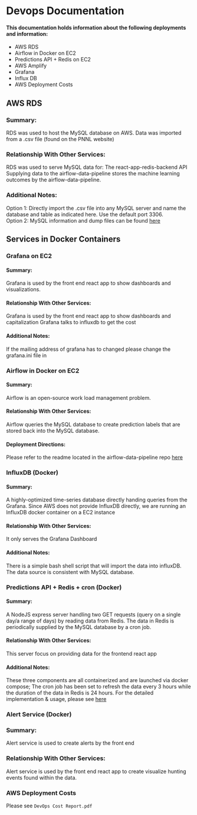 # Devops Documentation

#### This documentation holds information about the following deployments and information:

- AWS RDS
- Airflow in Docker on EC2
- Predictions API + Redis on EC2
- AWS Amplify
- Grafana
- Influx DB
- AWS Deployment Costs

## AWS RDS

### Summary:

RDS was used to host the MySQL database on AWS. Data was imported from a .csv file (found on the PNNL website)

### Relationship With Other Services:

RDS was used to serve MySQL data for:
The react-app-redis-backend API
Supplying data to the airflow-data-pipeline
stores the machine learning outcomes by the airflow-data-pipeline.

### Additional Notes:

Option 1: Directly import the .csv file into any MySQL server and name the database and table as indicated here. Use the default port 3306.  
Option 2: MySQL information and dump files can be found [here](https://github.com/PNNL-Project/mysql-files)

## Services in Docker Containers

### Grafana on EC2

#### Summary:

Grafana is used by the front end react app to show dashboards and visualizations.

#### Relationship With Other Services:

Grafana is used by the front end react app to show dashboards and capitalization
Grafana talks to influxdb to get the cost

#### Additional Notes:

If the mailing address of grafana has to changed please change the grafana.ini file in <grafana-docker-link>

### Airflow in Docker on EC2

#### Summary:

Airflow is an open-source work load management problem.

#### Relationship With Other Services:

Airflow queries the MySQL database to create prediction labels that are stored back into the MySQL database.

#### Deployment Directions:

Please refer to the readme located in the airflow-data-pipeline repo [here](https://github.com/PNNL-Project/airflow-data-pipeline/blob/master/airflow/Readme.md)

### InfluxDB (Docker)

#### Summary:

A highly-optimized time-series database directly handing queries from the Grafana. Since AWS does not provide InfluxDB directly, we are running an InfluxDB docker container on a EC2 instance

#### Relationship With Other Services:

It only serves the Grafana Dashboard

#### Additional Notes:

There is a simple bash shell script that will import the data into influxDB. The data source is consistent with MySQL database.

### Predictions API + Redis + cron (Docker)

#### Summary:

A NodeJS express server handling two GET requests (query on a single day/a range of days) by reading data from Redis. The data in Redis is periodically supplied by the MySQL database by a cron job.

#### Relationship With Other Services:

This server focus on providing data for the frontend react app

#### Additional Notes:

These three components are all containerized and are launched via docker compose; The cron job has been set to refresh the data every 3 hours while the duration of the data in Redis is 24 hours. For the detailed implementation & usage, please see [here](https://github.com/PNNL-Project/react-app)

### Alert Service (Docker)

### Summary:

Alert service is used to create alerts by the front end

### Relationship With Other Services:

Alert service is used by the front end react app to create visualize hunting events found within the data.

### AWS Deployment Costs

Please see `DevOps Cost Report.pdf`
